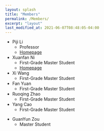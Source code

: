 ```yaml
---
layout: splash
title: "Members"
permalink: /Members/
excerpt: "layout"
last_modified_at: 2021-06-07T08:48:05-04:00
---
```


- Piji Li
  - Professor
  - [Homepage](http://lipiji.com/)
- Xuanfan Ni
  - First-Grade Master Student
  - [Homepage](https://patrick-ni.github.io/)
- Xi Wang
  - First-Grade Master Student
- Fan Yuan
  - First-Grade Master Student
- Ruoqing Zhao
  - First-Grade Master Student
- Yang Cao
  - First-Grade Master Student
* GuanYun Zou
  * Master Student

